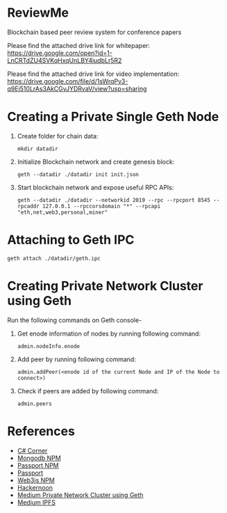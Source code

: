 # ReviewMe
Blockchain based peer review system for conference papers


Please find the attached drive link for whitepaper:
https://drive.google.com/open?id=1-LnCRTdZU4SVKqHxqUnLBY4iudbLr5R2

Please find the attached drive link for video implementation:
https://drive.google.com/file/d/1sWrqPv3-q9Ej510LrAs3AkCGvJYDRvaV/view?usp=sharing



# Creating a Private Single Geth Node
1. Create folder for chain data:

   ```mkdir datadir```
2. Initialize Blockchain network and create genesis block:

   ```geth --datadir ./datadir init init.json```
3. Start blockchain network and expose useful RPC APIs:

   ```geth --datadir ./datadir --networkid 2019 --rpc --rpcport 8545 --rpcaddr 127.0.0.1 --rpccorsdomain "*" --rpcapi "eth,net,web3,personal,miner"```

# Attaching to Geth IPC
```geth attach ./datadir/geth.ipc```

# Creating Private Network Cluster using Geth
Run the following commands on Geth console-

1. Get enode information of nodes by running following command:

   ```admin.nodeInfo.enode```

2. Add peer by running following command:

   ```admin.addPeer(<enode id of the current Node and IP of the Node to connect>)```

3. Check if peers are added by following command:

   ```admin.peers```

# References
- [C# Corner](https://www.c-sharpcorner.com/article/building-web-application-using-node-js/)
- [Mongodb NPM](https://www.npmjs.com/package/mongodb)
- [Passport NPM](https://www.npmjs.com/package/passport)
- [Passport](http://www.passportjs.org/)
- [Web3js NPM](https://www.npmjs.com/package/web3)
- [Hackernoon](https://hackernoon.com/set-up-a-private-ethereum-blockchain-and-deploy-your-first-solidity-smart-contract-on-the-caa8334c343d)
- [Medium Private Network Cluster using Geth](https://medium.com/@yashwanthvenati/setup-private-ethereum-blockchain-network-with-multiple-nodes-in-5-mins-708ab89b1966)
- [Medium IPFS](https://medium.com/coinmonks/a-hands-on-introduction-to-ipfs-ee65b594937)
